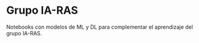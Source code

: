 # Grupo IA-RAS

Notebooks con modelos de ML y DL para complementar el aprendizaje del grupo IA-RAS. 
